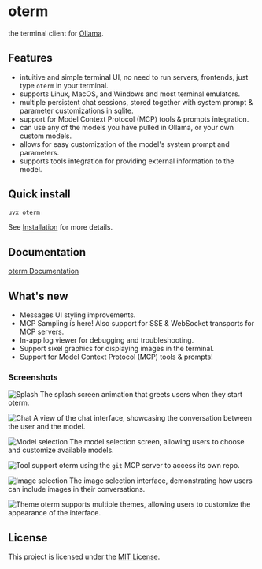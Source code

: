 # oterm

the terminal client for [Ollama](https://github.com/ollama/ollama).

## Features

* intuitive and simple terminal UI, no need to run servers, frontends, just type `oterm` in your terminal.
* supports Linux, MacOS, and Windows and most terminal emulators.
* multiple persistent chat sessions, stored together with system prompt & parameter customizations in sqlite.
* support for Model Context Protocol (MCP) tools & prompts integration.
* can use any of the models you have pulled in Ollama, or your own custom models.
* allows for easy customization of the model's system prompt and parameters.
* supports tools integration for providing external information to the model.

## Quick install

```bash
uvx oterm
```
See [Installation](https://ggozad.github.io/oterm/installation) for more details.

## Documentation

[oterm Documentation](https://ggozad.github.io/oterm/)

## What's new
* Messages UI styling improvements.
* MCP Sampling is here! Also support for SSE & WebSocket transports for MCP servers.
* In-app log viewer for debugging and troubleshooting.
* Support sixel graphics for displaying images in the terminal.
* Support for Model Context Protocol (MCP) tools & prompts!

### Screenshots
![Splash](https://raw.githubusercontent.com/ggozad/oterm/refs/heads/main/docs/img/splash.gif)
The splash screen animation that greets users when they start oterm.

![Chat](https://raw.githubusercontent.com/ggozad/oterm/main/docs/img/chat.png)
A view of the chat interface, showcasing the conversation between the user and the model.

![Model selection](https://raw.githubusercontent.com/ggozad/oterm/main/docs/img/customizations.png)
The model selection screen, allowing users to choose and customize available models.

![Tool support](https://raw.githubusercontent.com/ggozad/oterm/main/docs/img/mcp_tools.svg)
oterm using the `git` MCP server to access its own repo.

![Image selection](https://raw.githubusercontent.com/ggozad/oterm/main/docs/img/image_selection.png)
The image selection interface, demonstrating how users can include images in their conversations.

![Theme](https://raw.githubusercontent.com/ggozad/oterm/main/docs/img/theme.png)
oterm supports multiple themes, allowing users to customize the appearance of the interface.

## License

This project is licensed under the [MIT License](LICENSE).

